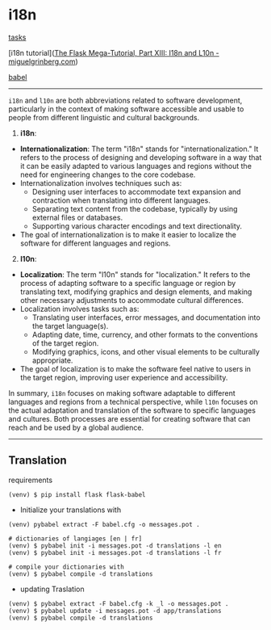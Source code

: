 # i18n

[tasks](https://drive.google.com/file/d/1AwwgMTnoAYtDlO_IxNG-0XC3WYrqk2Dh/view?usp=drive_link)

[i18n tutorial]([The Flask Mega-Tutorial, Part XIII: I18n and L10n - miguelgrinberg.com](https://blog.miguelgrinberg.com/post/the-flask-mega-tutorial-part-xiii-i18n-and-l10n))

[babel](https://python-babel.github.io/flask-babel/#configuration)

---

`i18n` and `l10n` are both abbreviations related to software development, particularly in the context of making software accessible and usable to people from different linguistic and cultural backgrounds.

1. **i18n**:
  
  - **Internationalization**: The term "i18n" stands for "internationalization." It refers to the process of designing and developing software in a way that it can be easily adapted to various languages and regions without the need for engineering changes to the core codebase.
  - Internationalization involves techniques such as:
    - Designing user interfaces to accommodate text expansion and contraction when translating into different languages.
    - Separating text content from the codebase, typically by using external files or databases.
    - Supporting various character encodings and text directionality.
  - The goal of internationalization is to make it easier to localize the software for different languages and regions.
2. **l10n**:
  
  - **Localization**: The term "l10n" stands for "localization." It refers to the process of adapting software to a specific language or region by translating text, modifying graphics and design elements, and making other necessary adjustments to accommodate cultural differences.
  - Localization involves tasks such as:
    - Translating user interfaces, error messages, and documentation into the target language(s).
    - Adapting date, time, currency, and other formats to the conventions of the target region.
    - Modifying graphics, icons, and other visual elements to be culturally appropriate.
  - The goal of localization is to make the software feel native to users in the target region, improving user experience and accessibility.

In summary, `i18n` focuses on making software adaptable to different languages and regions from a technical perspective, while `l10n` focuses on the actual adaptation and translation of the software to specific languages and cultures. Both processes are essential for creating software that can reach and be used by a global audience.

---

## Translation

requirements

```shell
(venv) $ pip install flask flask-babel
```

- Initialize your translations with
  

```shell
(venv) pybabel extract -F babel.cfg -o messages.pot .

# dictionaries of langiages [en | fr]
(venv) $ pybabel init -i messages.pot -d translations -l en
(venv) $ pybabel init -i messages.pot -d translations -l fr

# compile your dictionaries with
(venv) $ pybabel compile -d translations
```

- updating Traslation
  

```shell
(venv) $ pybabel extract -F babel.cfg -k _l -o messages.pot .
(venv) $ pybabel update -i messages.pot -d app/translations
(venv) $ pybabel compile -d translations
```